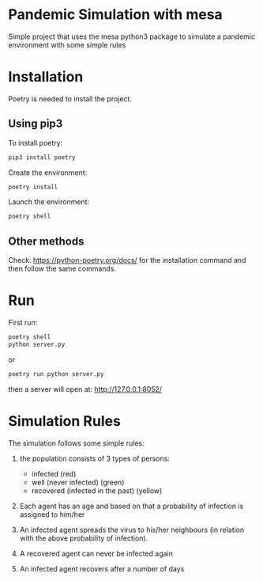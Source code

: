 # Pandemic Simulation with mesa
Simple project that uses the mesa python3 package to simulate a pandemic environment with some simple rules

# Installation
Poetry is needed to install the project.

## Using pip3
To install poetry:
```bash
pip3 install poetry
```

Create the environment:
```bash
poetry install
```

Launch the environment:
```bash
poetry shell
```

## Other methods
Check: https://python-poetry.org/docs/ for the installation command and 
then follow the same commands.


# Run
First run:
```bash
poetry shell
python server.py
```
or
```bash
poetry run python server.py 
```

then a server will open at: http://127.0.0.1:8052/


# Simulation Rules
The simulation follows some simple rules:
1. the population consists of 3 types of persons:
    
    - infected (red)
    - well (never infected) (green)
    - recovered (infected in the past) (yellow)
    
2. Each agent has an age and based on that a probability of infection is assigned to him/her

3. An infected agent spreads the virus to his/her neighbours (in relation with the above probability of infection).

4. A recovered agent can never be infected again

5. An infected agent recovers after a number of days